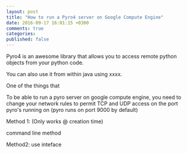 ```yaml
---
layout: post
title: "How to run a Pyro4 server on Google Compute Engine"
date: 2016-09-17 16:01:15 +0300
comments: true
categories: 
published: false
---
```


Pyro4 is an awesome library that allows you to access remote python objects from your python code.

You can also use it from within java using xxxx.

One of the things that 

To be able to run a pyro server on google compute engine, you need to change your network rules to permit TCP and UDP access on the port pyro's running on (pyro runs on port 9000 by default)

Method 1:
(Only works @ creation time)

command line method

Method2:
use inteface